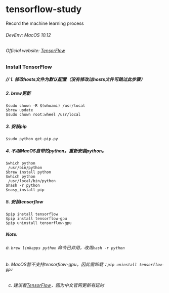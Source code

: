 # tensorflow-study
Record the machine learning process </n>
###### DevEnv: MacOS 10.12
###### Official website: [TensorFlow](https://www.tensorflow.org/)

### Install TensorFlow

##### // 1. 修改hosts文件为默认配置（没有修改过hosts文件可跳过此步骤）

##### 2. brew更新
```
$sudo chown -R $(whoami) /usr/local
$brew update
$sudo chown root:wheel /usr/local
```

##### 3. 安装pip
```
$sudo python get-pip.py
```

##### 4. 不用MacOS自带的python。重新安装python。
```
$which python
 /usr/bin/python
$brew install python
$which python
 /usr/local/bin/python
$hash -r python
$easy_install pip
```

##### 5. 安装tensorflow
```
$pip install tensorflow
$pip install tensorflow-gpu
$pip uninstall tensorflow-gpu
```

##### Note:
######   a. `brew linkapps python` 命令已弃用，改用`hash -r python`
######   b. MacOS暂不支持tensorflow-gpu，因此需卸载：`pip uninstall tensorflow-gpu`
######   c. 建议看[TensorFlow](https://www.tensorflow.org/)，因为中文官网更新有延时
